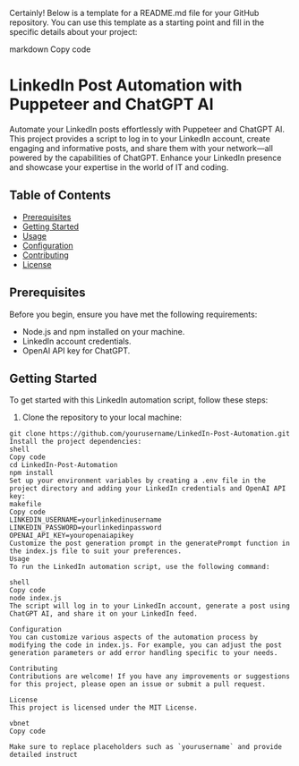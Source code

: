 Certainly! Below is a template for a README.md file for your GitHub repository. You can use this template as a starting point and fill in the specific details about your project:

markdown
Copy code
# LinkedIn Post Automation with Puppeteer and ChatGPT AI

Automate your LinkedIn posts effortlessly with Puppeteer and ChatGPT AI. This project provides a script to log in to your LinkedIn account, create engaging and informative posts, and share them with your network—all powered by the capabilities of ChatGPT. Enhance your LinkedIn presence and showcase your expertise in the world of IT and coding.

## Table of Contents
- [Prerequisites](#prerequisites)
- [Getting Started](#getting-started)
- [Usage](#usage)
- [Configuration](#configuration)
- [Contributing](#contributing)
- [License](#license)

## Prerequisites

Before you begin, ensure you have met the following requirements:

- Node.js and npm installed on your machine.
- LinkedIn account credentials.
- OpenAI API key for ChatGPT.

## Getting Started

To get started with this LinkedIn automation script, follow these steps:

1. Clone the repository to your local machine:

```shell
git clone https://github.com/yourusername/LinkedIn-Post-Automation.git
Install the project dependencies:
shell
Copy code
cd LinkedIn-Post-Automation
npm install
Set up your environment variables by creating a .env file in the project directory and adding your LinkedIn credentials and OpenAI API key:
makefile
Copy code
LINKEDIN_USERNAME=yourlinkedinusername
LINKEDIN_PASSWORD=yourlinkedinpassword
OPENAI_API_KEY=youropenaiapikey
Customize the post generation prompt in the generatePrompt function in the index.js file to suit your preferences.
Usage
To run the LinkedIn automation script, use the following command:

shell
Copy code
node index.js
The script will log in to your LinkedIn account, generate a post using ChatGPT AI, and share it on your LinkedIn feed.

Configuration
You can customize various aspects of the automation process by modifying the code in index.js. For example, you can adjust the post generation parameters or add error handling specific to your needs.

Contributing
Contributions are welcome! If you have any improvements or suggestions for this project, please open an issue or submit a pull request.

License
This project is licensed under the MIT License.

vbnet
Copy code

Make sure to replace placeholders such as `yourusername` and provide detailed instruct
